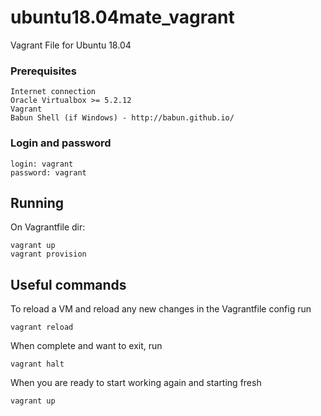 # ubuntu18.04mate_vagrant
Vagrant File for Ubuntu 18.04

### Prerequisites

```
Internet connection
Oracle Virtualbox >= 5.2.12
Vagrant
Babun Shell (if Windows) - http://babun.github.io/
````

### Login and password

````
login: vagrant
password: vagrant
````

## Running

On Vagrantfile dir:

````
vagrant up 
vagrant provision
````

## Useful commands

To reload a VM and reload any new changes in the Vagrantfile config run

````
vagrant reload
````

When complete and want to exit, run

````
vagrant halt
````

When you are ready to start working again and starting fresh

````
vagrant up
````
